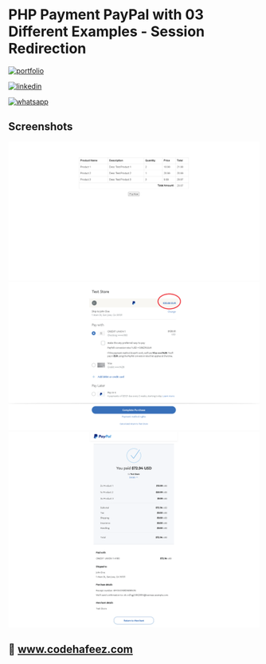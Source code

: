 # PHP Payment PayPal with 03 Different Examples - Session Redirection


[![portfolio](https://img.shields.io/badge/my_portfolio-000?style=for-the-badge&logo=ko-fi&logoColor=white)](https://www.codehafeez.com/)

[![linkedin](https://img.shields.io/badge/linkedin-0A66C2?style=for-the-badge&logo=linkedin&logoColor=white)](https://www.linkedin.com/in/codehafeez/)

[![whatsapp](https://img.shields.io/badge/whatsapp-GREEN?style=for-the-badge&logo=whatsapp&logoColor=white)](https://api.whatsapp.com/send?phone=923123349398)


## Screenshots
![](https://github.com/codehafeez/php-payment-paypal_03/blob/main/Output/Output_03.png)
![](https://github.com/codehafeez/php-payment-paypal_03/blob/main/Output/Output_10.png)
![](https://github.com/codehafeez/php-payment-paypal_03/blob/main/Output/Output_08.png)


## 🔗 www.codehafeez.com
